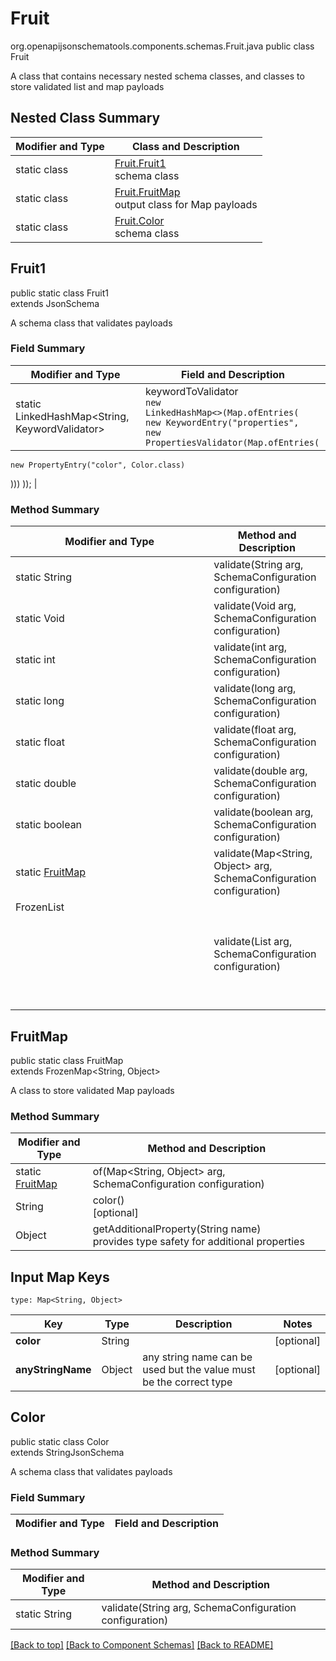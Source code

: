 # Fruit
org.openapijsonschematools.components.schemas.Fruit.java
public class Fruit

A class that contains necessary nested schema classes, and classes to store validated list and map payloads

## Nested Class Summary
| Modifier and Type | Class and Description |
| ----------------- | ---------------------- |
| static class | [Fruit.Fruit1](#fruit1)<br> schema class |
| static class | [Fruit.FruitMap](#fruitmap)<br> output class for Map payloads |
| static class | [Fruit.Color](#color)<br> schema class |

## Fruit1
public static class Fruit1<br>
extends JsonSchema

A schema class that validates payloads
### Field Summary
| Modifier and Type | Field and Description |
| ----------------- | ---------------------- |
| static LinkedHashMap<String, KeywordValidator> | keywordToValidator<br/><code>new LinkedHashMap<>(Map.ofEntries(<br/>new KeywordEntry("properties", new PropertiesValidator(Map.ofEntries(
    new PropertyEntry("color", Color.class)
)))
));</code> |

### Method Summary
| Modifier and Type | Method and Description |
| ----------------- | ---------------------- |
| static String | validate(String arg, SchemaConfiguration configuration) |
| static Void | validate(Void arg, SchemaConfiguration configuration) |
| static int | validate(int arg, SchemaConfiguration configuration) |
| static long | validate(long arg, SchemaConfiguration configuration) |
| static float | validate(float arg, SchemaConfiguration configuration) |
| static double | validate(double arg, SchemaConfiguration configuration) |
| static boolean | validate(boolean arg, SchemaConfiguration configuration) |
| static [FruitMap](#fruitmap) | validate(Map<String, Object> arg, SchemaConfiguration configuration) |
| FrozenList<Object> | validate(List<Object> arg, SchemaConfiguration configuration) |

## FruitMap
public static class FruitMap<br>
extends FrozenMap<String, Object>

A class to store validated Map payloads

### Method Summary
| Modifier and Type | Method and Description |
| ----------------- | ---------------------- |
| static [FruitMap](#fruitmap) | of(Map<String, Object> arg, SchemaConfiguration configuration) |
| String | color()<br>[optional] |
| Object | getAdditionalProperty(String name)<br>provides type safety for additional properties |

## Input Map Keys
```
type: Map<String, Object>
```
| Key | Type |  Description | Notes |
| --- | ---- | ------------ | ----- |
| **color** | String |  | [optional] |
| **anyStringName** | Object | any string name can be used but the value must be the correct type | [optional] |

## Color
public static class Color<br>
extends StringJsonSchema

A schema class that validates payloads
### Field Summary
| Modifier and Type | Field and Description |
| ----------------- | ---------------------- |

### Method Summary
| Modifier and Type | Method and Description |
| ----------------- | ---------------------- |
| static String | validate(String arg, SchemaConfiguration configuration) |

[[Back to top]](#top) [[Back to Component Schemas]](../../../README.md#Component-Schemas) [[Back to README]](../../../README.md)
